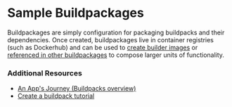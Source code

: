 # Sample Buildpackages

Buildpackages are simply configuration for packaging buildpacks and their dependencies. Once created, buildpackages live in container registries (such as Dockerhub) and can be used to [create builder images](../builders/bionic/builder.toml#L17-L18) or [referenced in other buildpackages](hello-universe/package.toml#L8) to compose larger units of functionality.

### Additional Resources

* [An App's Journey (Buildpacks overview)](https://buildpacks.io/docs/app-journey/)
* [Create a buildpack tutorial](https://buildpacks.io/docs/create-buildpack/)
